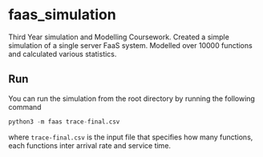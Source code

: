 # faas_simulation
Third Year simulation and Modelling Coursework. Created a simple simulation of a single server FaaS system. Modelled over 10000 functions and calculated various statistics. 

## Run
You can run the simulation from the root directory by running the following command 
```python
python3 -m faas trace-final.csv
```
where `trace-final.csv` is the input file that specifies how many functions, each functions inter arrival rate and service time. 
